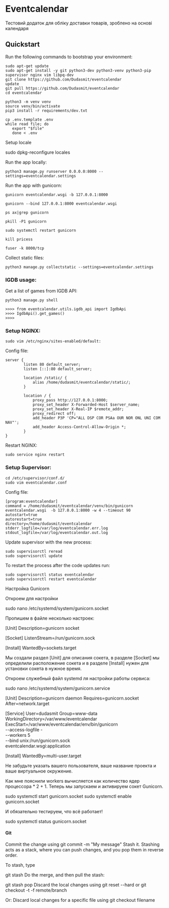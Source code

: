 # Eventcalendar

Тестовий додаток для обліку доставки товарів, зроблено на основі календаря


## Quickstart

Run the following commands to bootstrap your environment:
    
    sudo apt-get update
    sudo apt-get install -y git python3-dev python3-venv python3-pip supervisor nginx vim libpq-dev
    git clone https://github.com/Dudasmit/eventcalendar
    update
    git pull https://github.com/Dudasmit/eventcalendar
    cd eventcalendar
      
    python3 -m venv venv   
    source venv/bin/activate
    pip3 install -r requirements/dev.txt 

    cp .env.template .env
    while read file; do
       export "$file"
       done < .env

Setup locale

sudo dpkg-reconfigure locales

Run the app locally:

    python3 manage.py runserver 0.0.0.0:8000 --settings=eventcalendar.settings

Run the app with gunicorn:

    gunicorn eventcalendar.wsgi -b 127.0.0.1:8000

    gunicorn --bind 127.0.0.1:8000 eventcalendar.wsgi
    
    ps ax|grep gunicorn

    pkill -P1 gunicorn

    sudo systemctl restart gunicorn

    kill pricess

    fuser -k 8000/tcp
    
Collect static files:

    python3 manage.py collectstatic --settings=eventcalendar.settings
    

### IGDB usage:

Get a list of games from IGDB API:
    
    python3 manage.py shell

    >>>> from eventcalendar.utils.igdb_api import IgdbApi
    >>>> IgdbApi().get_games()
    >>>> 


### Setup NGINX:

    sudo vim /etc/nginx/sites-enabled/default:
    
Config file:

    server {
            listen 80 default_server;
            listen [::]:80 default_server;

            location /static/ {
                alias /home/dudasmit/eventcalendar/static/; 
            }

            location / {
                proxy_pass http://127.0.0.1:8000;
                proxy_set_header X-Forwarded-Host $server_name;
                proxy_set_header X-Real-IP $remote_addr;
                proxy_redirect off;
                add_header P3P 'CP="ALL DSP COR PSAa OUR NOR ONL UNI COM NAV"';
                add_header Access-Control-Allow-Origin *;
            }
    }
    
Restart NGINX:
    
    sudo service nginx restart
    
    
### Setup Supervisor:

    cd /etc/supervisor/conf.d/
    sudo vim eventcalendar.conf
    
Config file:
    
    [program:eventcalendar]
    command = /home/dudasmit/eventcalendar/venv/bin/gunicorn eventcalendar.wsgi  -b 127.0.0.1:8000 -w 4 --timeout 90
    autostart=true
    autorestart=true
    directory=/home/dudasmit/eventcalendar 
    stderr_logfile=/var/log/eventcalendar.err.log
    stdout_logfile=/var/log/eventcalendar.out.log
    
Update supervisor with the new process:
    
    sudo supervisorctl reread
    sudo supervisorctl update
    
To restart the process after the code updates run:

    sudo supervisorctl status eventcalendar
    sudo supervisorctl restart eventcalendar

    
   



Настройка Gunicorn

Откроем для настройки

sudo nano /etc/systemd/system/gunicorn.socket

Пропишем в файле несколько настроек:

[Unit]
Description=gunicorn socket

[Socket]
ListenStream=/run/gunicorn.sock

[Install]
WantedBy=sockets.target

Мы создали раздел [Unit] для описания сокета, в разделе [Socket] мы определили расположение сокета и в разделе [Install] нужен для установки сокета в нужное время.

Откроем служебный файл systemd ля настройки работы сервиса:

sudo nano /etc/systemd/system/gunicorn.service

[Unit]
Description=gunicorn daemon
Requires=gunicorn.socket
After=network.target

[Service]
User=dudasmit
Group=www-data
WorkingDirectory=/var/www/eventcalendar
ExecStart=/var/www/eventcalendar/env/bin/gunicorn \
          --access-logfile - \
          --workers 5 \
          --bind unix:/run/gunicorn.sock \
          eventcalendar.wsgi:application

[Install]
WantedBy=multi-user.target

Не забудьте указать вашего пользователя, ваше название проекта и ваше виртуальное окружение.

Как мне пояснили workers вычисляется как количество ядер процессора * 2 + 1.
Теперь мы запускаем и активируем сокет Gunicorn.

sudo systemctl start gunicorn.socket
sudo systemctl enable gunicorn.socket

И обязательно тестируем, что всё работает!

sudo systemctl status gunicorn.socket




#### Git
Commit the change using
git commit -m "My message"
Stash it.
Stashing acts as a stack, where you can push changes, and you pop them in reverse order.

To stash, type

git stash
Do the merge, and then pull the stash:

git stash pop
Discard the local changes
using git reset --hard
or git checkout -t -f remote/branch

Or: Discard local changes for a specific file
using git checkout filename